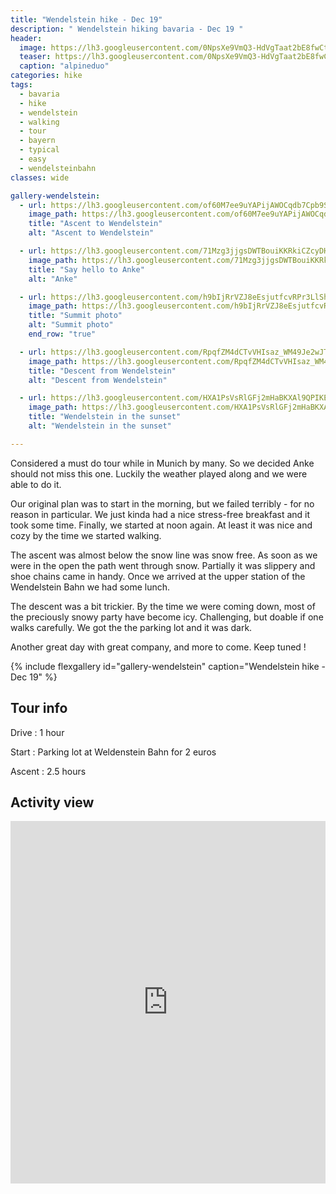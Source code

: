 ```yaml
---
title: "Wendelstein hike - Dec 19"
description: " Wendelstein hiking bavaria - Dec 19 "
header: 
  image: https://lh3.googleusercontent.com/0NpsXe9VmQ3-HdVgTaat2bE8fwCtEYljbGWORsvi4JsppUfQQCJlmfWAj0zb3VU5DorDSIiORWa3NmpRFwRh49RJQPvYBDxh5XNpbinOOsMdYeiLJ2gHx3mikogAL3dM85qd7MoLDPc2LH1N6lfHh3Fpwt3w9G9RbqJziz4FYcChcAvKXH_VJZKRAdxM3qDshv8oSXCr4Mvyv_ku8fZr5XI7fztugqJSqSFq9OIdN1FWUGQVr_mtjCVehxi-rIFFAqsCbwJgIMDpn-bCeAau4EMB1hPeXyMxYI4uQ1OcZWR50svy1DnpB3qW8PWDbf7xGdnaQzAfQMAJGaL4rhl9lRFHU7G6Ju1G69QC_2dAYUQqJKOPqnbFOpGCyS_94xYTW9MOQvMP1pvlRFP6b44r6icc_2l5hzZc-SS1HUFnd_2PCiX1crdgqJx1nnVeuxUmpLxqLur6AAW1Ada54BhFqfETnsOTYqa4Y-I3XCmSCpsSBwtKx6oX-HxOV3JLhVFqgu7-eCJ-iWovQkl3eZATNf1Dh6b3VKSiuq80kuGv9knLpgYz3glrdSgkZXzMt9FJToaYaUe4huQqme5TBQJjhbepSJwq3vfSGIJ9CP0qv6ffhFFDsFkugo58OguCg8YHjbgYLTWWJMJ-irXdo-BGfEzITt3-t0ber_SgAoumgxeMBTSQVNS1VmDBVVCsp_0a3LvQh0PQcTWFN1OvrQDev8ia1EuAJihngGdFFzM3j5t4D_o=w952-h714-no
  teaser: https://lh3.googleusercontent.com/0NpsXe9VmQ3-HdVgTaat2bE8fwCtEYljbGWORsvi4JsppUfQQCJlmfWAj0zb3VU5DorDSIiORWa3NmpRFwRh49RJQPvYBDxh5XNpbinOOsMdYeiLJ2gHx3mikogAL3dM85qd7MoLDPc2LH1N6lfHh3Fpwt3w9G9RbqJziz4FYcChcAvKXH_VJZKRAdxM3qDshv8oSXCr4Mvyv_ku8fZr5XI7fztugqJSqSFq9OIdN1FWUGQVr_mtjCVehxi-rIFFAqsCbwJgIMDpn-bCeAau4EMB1hPeXyMxYI4uQ1OcZWR50svy1DnpB3qW8PWDbf7xGdnaQzAfQMAJGaL4rhl9lRFHU7G6Ju1G69QC_2dAYUQqJKOPqnbFOpGCyS_94xYTW9MOQvMP1pvlRFP6b44r6icc_2l5hzZc-SS1HUFnd_2PCiX1crdgqJx1nnVeuxUmpLxqLur6AAW1Ada54BhFqfETnsOTYqa4Y-I3XCmSCpsSBwtKx6oX-HxOV3JLhVFqgu7-eCJ-iWovQkl3eZATNf1Dh6b3VKSiuq80kuGv9knLpgYz3glrdSgkZXzMt9FJToaYaUe4huQqme5TBQJjhbepSJwq3vfSGIJ9CP0qv6ffhFFDsFkugo58OguCg8YHjbgYLTWWJMJ-irXdo-BGfEzITt3-t0ber_SgAoumgxeMBTSQVNS1VmDBVVCsp_0a3LvQh0PQcTWFN1OvrQDev8ia1EuAJihngGdFFzM3j5t4D_o=w800-h300-no
  caption: "alpineduo"
categories: hike
tags: 
  - bavaria
  - hike 
  - wendelstein 
  - walking 
  - tour 
  - bayern 
  - typical 
  - easy 
  - wendelsteinbahn
classes: wide

gallery-wendelstein:
  - url: https://lh3.googleusercontent.com/of60M7ee9uYAPijAWOCqdb7Cpb9SLZX0-FVFNFYuC7kRrVwVNkorpVxxk3sYPHJJHs1kB-BAEn2Pua7KZc6Lt3wFxpkZ-TyU4JiNQLFarvHrbkUFhi72rT9y1jHCirHjaDwzXy6se_6NCVHcdeZVsczhaLTjIG7Se-bkBHmk2mEnC6HSAWEeIEVay8PZj6B3GH4c3e064hrHeSoz_imPhVmGrY143ge5QdjrAcsyLDNuZVbbp6llQZTOrilnjofjLXbvz4NgbF5lUyWB_4gWXPJpR4NgwAbmNMHN2Q5mNlJuvKIMUgsn5cwP5vtIT7lipP8xCVD8rkAq5mwXwqnBXlo7vPDN2x6CmoWfC6kJpqK8Kw11zqbTEEkXHfvN35g132IDH9fDAO8sP2646hHzo_tnQTnO7QvLBYN-ARcqW9m71bmH94xyJoVLFywDDWg0Z8C6I76584H0vvCevvnpws227r1eQNuCwm-szW50FCkwrkUtUm3AwH2I6paDUI0_SBR2FGM71WhG_2vFcxGkxxaE8ThN1fAU_BycuQUs51Ud2tCYz3CPzTTNB8Hqpil779ZGck4S22gey-bdG2F1KCGA0uEq5G9VOCjj0l_f88uhO5EKexIfsyg6yOcl6vMaQmoClYvH7phSVRBuV7ZNpXVfLak47MYYEnKrijUjIrUbXkHJ19z-Jsbh5tdMNLXopNiB2xBR8q5abdpeHyUwYK-8uvJubUyOoSTvVkIbDoOgHR0=w952-h714-no
    image_path: https://lh3.googleusercontent.com/of60M7ee9uYAPijAWOCqdb7Cpb9SLZX0-FVFNFYuC7kRrVwVNkorpVxxk3sYPHJJHs1kB-BAEn2Pua7KZc6Lt3wFxpkZ-TyU4JiNQLFarvHrbkUFhi72rT9y1jHCirHjaDwzXy6se_6NCVHcdeZVsczhaLTjIG7Se-bkBHmk2mEnC6HSAWEeIEVay8PZj6B3GH4c3e064hrHeSoz_imPhVmGrY143ge5QdjrAcsyLDNuZVbbp6llQZTOrilnjofjLXbvz4NgbF5lUyWB_4gWXPJpR4NgwAbmNMHN2Q5mNlJuvKIMUgsn5cwP5vtIT7lipP8xCVD8rkAq5mwXwqnBXlo7vPDN2x6CmoWfC6kJpqK8Kw11zqbTEEkXHfvN35g132IDH9fDAO8sP2646hHzo_tnQTnO7QvLBYN-ARcqW9m71bmH94xyJoVLFywDDWg0Z8C6I76584H0vvCevvnpws227r1eQNuCwm-szW50FCkwrkUtUm3AwH2I6paDUI0_SBR2FGM71WhG_2vFcxGkxxaE8ThN1fAU_BycuQUs51Ud2tCYz3CPzTTNB8Hqpil779ZGck4S22gey-bdG2F1KCGA0uEq5G9VOCjj0l_f88uhO5EKexIfsyg6yOcl6vMaQmoClYvH7phSVRBuV7ZNpXVfLak47MYYEnKrijUjIrUbXkHJ19z-Jsbh5tdMNLXopNiB2xBR8q5abdpeHyUwYK-8uvJubUyOoSTvVkIbDoOgHR0=w400-h300-no
    title: "Ascent to Wendelstein"
    alt: "Ascent to Wendelstein"

  - url: https://lh3.googleusercontent.com/71Mzg3jjgsDWTBouiKKRkiCZcyDHg_l59ViSUSLqcxe74EMbwHNU3MdV028wKc7ZP5hmb980aoyQPH9CuVLAhemPv29gocQf-PZPdfgFOBMGuRtXhfNcsRe3k-0kChI573im6mcETgAXTLO84m3TUiqUsXCzTu6FGU377qlouBhnb5T4rJEdzlmFDlMzadJauXWGjY1M_-TgcaFxqKxBHRoRtnTWv6_b5yZ-Cz1iEHNZ-dOa6CLC3V6hlOFak1KJ-IbtUMuteA6K06CvODeQH9MZPZdGRzu71ai6z8hhFdMJqnS3NW2M2oSbZMXSk0fjt0ypivfGxvffam4Bub62N8mewsvhu6r8vz64lnzFuUxd4y3L99mDxZ5xBTuxo2X3YALP2kUUNUNAhuMJ_VPWjiScj16uA6-fq_PCM7Fo89SEcQknMQleJMgpUo7lsXZreHW2iajjKiprOGh77oXXimYd9Kf6fWaREj7-imwU2UY0V2syWMjhzBxnpkOyGv9wXV-ynppYsyR2pnBp79LpApsfdn703IlqQCFVt8Yw4diPwMuQy9ixCiM61Yl5PwIDDBHrDcX5naFN_IX0AjhxdzozM3dNyDvodCQ-I79w8IOpJFElXqUdsoSHvFFIdyZh6fpeOQuhjxxkijm9gLKQCaZSqUWs0wHA1xjn9HpIpAgq4cl3T9c2C-eumH3uEOcw_UIPE5ClyxSX21xG2UCos4hXCGd4uWH4eEyKnPTopls4dzw=w726-h967-no
    image_path: https://lh3.googleusercontent.com/71Mzg3jjgsDWTBouiKKRkiCZcyDHg_l59ViSUSLqcxe74EMbwHNU3MdV028wKc7ZP5hmb980aoyQPH9CuVLAhemPv29gocQf-PZPdfgFOBMGuRtXhfNcsRe3k-0kChI573im6mcETgAXTLO84m3TUiqUsXCzTu6FGU377qlouBhnb5T4rJEdzlmFDlMzadJauXWGjY1M_-TgcaFxqKxBHRoRtnTWv6_b5yZ-Cz1iEHNZ-dOa6CLC3V6hlOFak1KJ-IbtUMuteA6K06CvODeQH9MZPZdGRzu71ai6z8hhFdMJqnS3NW2M2oSbZMXSk0fjt0ypivfGxvffam4Bub62N8mewsvhu6r8vz64lnzFuUxd4y3L99mDxZ5xBTuxo2X3YALP2kUUNUNAhuMJ_VPWjiScj16uA6-fq_PCM7Fo89SEcQknMQleJMgpUo7lsXZreHW2iajjKiprOGh77oXXimYd9Kf6fWaREj7-imwU2UY0V2syWMjhzBxnpkOyGv9wXV-ynppYsyR2pnBp79LpApsfdn703IlqQCFVt8Yw4diPwMuQy9ixCiM61Yl5PwIDDBHrDcX5naFN_IX0AjhxdzozM3dNyDvodCQ-I79w8IOpJFElXqUdsoSHvFFIdyZh6fpeOQuhjxxkijm9gLKQCaZSqUWs0wHA1xjn9HpIpAgq4cl3T9c2C-eumH3uEOcw_UIPE5ClyxSX21xG2UCos4hXCGd4uWH4eEyKnPTopls4dzw=w300-h400-no
    title: "Say hello to Anke"
    alt: "Anke"

  - url: https://lh3.googleusercontent.com/h9bIjRrVZJ8eEsjutfcvRPr3LlSh1vhgMcHGO1EnHGCKFxmtfnr3wzkupCz9pxNSsn1Ie4mke3Yhk4r1uRvIaljqBdEfROUcDn_qJm6GoiWInQ83BFiFAgcGeQbPE5rdct85RkPg0JGOrDCpesi_FgtQzvpp0bcvK-Ydnb5M1Bhu5GkKjH1kESUEgsgiuBzEFMvZRPcQVznAMC3ELi_KXmxR3rylarxHE1ZEGpPHkrtaZlvQN-r4C3orUCYdGV9gOEOsmAkX9YL11xXv9tbSWEFoo45Tlu3IPbFGE54TZnvHT7POcJX_lG6Klvma2qf-0ROJJXV-R725w8HBCU6DDoo32GVGPOnOk8lATPqFz843gNG7eX94Z2jLYk2KvaTfkGt1wqSjcgnzjE-p4AeQmIFUuFMag0GEuxSuGkWgW-pU6vNpYtkRyai-yGiUd8XNd5NmfoNDGV-TfY0Mi8W5kj_fvJNEphK_G-GcdSXqZhoaRooKGKkX6GcYbqJjD30rmiM2p8ufvfmacTZM2Z0cCMq4yxi7n4SUOsVsXTIDBtlIiqxSEOTctzbJBWIh3JKV3kic_oc-uIR1Z1ln958i-kJ3BTMFUqO_b1QZr154ff1gxXNgMguBUf6IAA8snNfBJ573uq-nxkFjKk6s5J1bg8id6-si4_jUBlVbNPzll3Dw94Nq2kCAY-uUN-2Y1bAWvQVQr7zwLgf-y0IsPBmBpsqefxDo_5vxQdY0JDjlGyqftzU=w952-h714-no
    image_path: https://lh3.googleusercontent.com/h9bIjRrVZJ8eEsjutfcvRPr3LlSh1vhgMcHGO1EnHGCKFxmtfnr3wzkupCz9pxNSsn1Ie4mke3Yhk4r1uRvIaljqBdEfROUcDn_qJm6GoiWInQ83BFiFAgcGeQbPE5rdct85RkPg0JGOrDCpesi_FgtQzvpp0bcvK-Ydnb5M1Bhu5GkKjH1kESUEgsgiuBzEFMvZRPcQVznAMC3ELi_KXmxR3rylarxHE1ZEGpPHkrtaZlvQN-r4C3orUCYdGV9gOEOsmAkX9YL11xXv9tbSWEFoo45Tlu3IPbFGE54TZnvHT7POcJX_lG6Klvma2qf-0ROJJXV-R725w8HBCU6DDoo32GVGPOnOk8lATPqFz843gNG7eX94Z2jLYk2KvaTfkGt1wqSjcgnzjE-p4AeQmIFUuFMag0GEuxSuGkWgW-pU6vNpYtkRyai-yGiUd8XNd5NmfoNDGV-TfY0Mi8W5kj_fvJNEphK_G-GcdSXqZhoaRooKGKkX6GcYbqJjD30rmiM2p8ufvfmacTZM2Z0cCMq4yxi7n4SUOsVsXTIDBtlIiqxSEOTctzbJBWIh3JKV3kic_oc-uIR1Z1ln958i-kJ3BTMFUqO_b1QZr154ff1gxXNgMguBUf6IAA8snNfBJ573uq-nxkFjKk6s5J1bg8id6-si4_jUBlVbNPzll3Dw94Nq2kCAY-uUN-2Y1bAWvQVQr7zwLgf-y0IsPBmBpsqefxDo_5vxQdY0JDjlGyqftzU=w400-h300-no
    title: "Summit photo"
    alt: "Summit photo"
    end_row: "true"

  - url: https://lh3.googleusercontent.com/RpqfZM4dCTvVHIsaz_WM49Je2wJTZ-KC6JwoCpudPtXHbIoCMo0jFEVoPRNNPO3iI4RL7Dp_v65nfdnYFzDSHvleRv1toThycJfVuqG4Pqebsl0rHTdpCJel510qYzDvM_7UrqTcSZPzYYiaQ18FMz4YlVdL-6qJxwYEKZJL7-7eectJvA1bRQTvp1kWuMDQKtdsjnoTgwa5_Jfxj6VpuSJkFnWLnRL1nWdG986tSJkz1duonHH8TKcbPgjmB8tzWXgTIBzPsk4aFPsGZsV9TklpbLzkY_DCXhr5a0gBYvvEPBgijx_e6VGS21MXvNu7IDB_s-aO5ZUFNxSQDUY3GlURsAEMHmRtX9gWQQPwRmk0nkewNJ-xiaqaPNLnhxQK94RNAmgaaFSbQM278_u53IEC_kuY7PM0L5GVaZ-_mwic1WRtEoitB4NKDuORoP3BQDw7H0CHmdffuvBovBJlIm5bC-ozmr7Y4HQbI8IUSGIAxCcPSQgceWZ9lLKn2AkUAA24pqsJyI1qLpwS2y5mNJ8rzOT5YLkICkWlIULRyScO2bYt4b2ZlHtFzYdSmjQMlWkiF8pGE3aiCY9AMU-Zg-qr-lbq0aZL2riLtX084kfSkOUj5ufPuVj19onKnzVPxtA7FDyY-nqio7qIqyyVpTG2RGUs4sF8fdPt2a3xNjJfwfs6VVUpFcvMIVyaV8zYzDVBdkIOwdYDBSNOfZmaSBftG-la9M_FEzp_Xx-w3kxSKGA=w952-h714-no
    image_path: https://lh3.googleusercontent.com/RpqfZM4dCTvVHIsaz_WM49Je2wJTZ-KC6JwoCpudPtXHbIoCMo0jFEVoPRNNPO3iI4RL7Dp_v65nfdnYFzDSHvleRv1toThycJfVuqG4Pqebsl0rHTdpCJel510qYzDvM_7UrqTcSZPzYYiaQ18FMz4YlVdL-6qJxwYEKZJL7-7eectJvA1bRQTvp1kWuMDQKtdsjnoTgwa5_Jfxj6VpuSJkFnWLnRL1nWdG986tSJkz1duonHH8TKcbPgjmB8tzWXgTIBzPsk4aFPsGZsV9TklpbLzkY_DCXhr5a0gBYvvEPBgijx_e6VGS21MXvNu7IDB_s-aO5ZUFNxSQDUY3GlURsAEMHmRtX9gWQQPwRmk0nkewNJ-xiaqaPNLnhxQK94RNAmgaaFSbQM278_u53IEC_kuY7PM0L5GVaZ-_mwic1WRtEoitB4NKDuORoP3BQDw7H0CHmdffuvBovBJlIm5bC-ozmr7Y4HQbI8IUSGIAxCcPSQgceWZ9lLKn2AkUAA24pqsJyI1qLpwS2y5mNJ8rzOT5YLkICkWlIULRyScO2bYt4b2ZlHtFzYdSmjQMlWkiF8pGE3aiCY9AMU-Zg-qr-lbq0aZL2riLtX084kfSkOUj5ufPuVj19onKnzVPxtA7FDyY-nqio7qIqyyVpTG2RGUs4sF8fdPt2a3xNjJfwfs6VVUpFcvMIVyaV8zYzDVBdkIOwdYDBSNOfZmaSBftG-la9M_FEzp_Xx-w3kxSKGA=w400-h300-no
    title: "Descent from Wendelstein"
    alt: "Descent from Wendelstein"

  - url: https://lh3.googleusercontent.com/HXA1PsVsRlGFj2mHaBKXAl9QPIKE0Xt1J_dWBT_h1VOutEvieWVqiWrkzqE25PXOA6OM5wJ7LU4AE95V8Rt68tcqsZQgj8Kq94kWvLcU1MrbmR-x3vXTt9VkkUflwrHtodQPnBrqwl_TPf6uOLuurXiW5fpi1eNzhMN1cf8Mptreyx1Tb2vVOz8geuVZTBSO9vpJq9TcWId4YH4NpQRlNGqQSDoaENnpGaDtfl42Ul_L7lxoLP13GPa_j6newABJV1XQOXXPN7FX11zoXHrMlogRTCVkLKypmUT6NzXmToobdHb46YfureIRy3-gMmWiK0UQVjgbOoy-709ErkdQSB0_7jYd5dW9PEl3JTwjO74vm4L-GnObreKedE-D0Tb5efSeFzHwxgL6EgYxsWuUgA-mzn6FhhjyWhEZFqjkqV4H2HIHuLHgvu7f7vTa5mtIqt7Gmz28cRPt9FNqIt198huhelySYNkZlxfof5Z2dnqOC813Knneh6NVOwXpOuNmQML8PotMGf9F8-vqvKeGPWNnAiIfEpBRSsFOvDNdlZqniQbr5MIp1O7Ck4mCCrdNgNm9dRSKtWOHfogX8FGykKbTiu7z4Dt6RrYZWBvAOICeIeJ-AaeOKHu3I7qMujGdr0cr9dkBZo08vHfdlrEad3l_FYTTeBMgGyREw4BcgPV75wZgR24rtdhZhfjfP4acs0OtsYXLSm7EIGXV1cdQ601PZI45wF5X1-2NvLTD5-54R8M=w952-h714-no
    image_path: https://lh3.googleusercontent.com/HXA1PsVsRlGFj2mHaBKXAl9QPIKE0Xt1J_dWBT_h1VOutEvieWVqiWrkzqE25PXOA6OM5wJ7LU4AE95V8Rt68tcqsZQgj8Kq94kWvLcU1MrbmR-x3vXTt9VkkUflwrHtodQPnBrqwl_TPf6uOLuurXiW5fpi1eNzhMN1cf8Mptreyx1Tb2vVOz8geuVZTBSO9vpJq9TcWId4YH4NpQRlNGqQSDoaENnpGaDtfl42Ul_L7lxoLP13GPa_j6newABJV1XQOXXPN7FX11zoXHrMlogRTCVkLKypmUT6NzXmToobdHb46YfureIRy3-gMmWiK0UQVjgbOoy-709ErkdQSB0_7jYd5dW9PEl3JTwjO74vm4L-GnObreKedE-D0Tb5efSeFzHwxgL6EgYxsWuUgA-mzn6FhhjyWhEZFqjkqV4H2HIHuLHgvu7f7vTa5mtIqt7Gmz28cRPt9FNqIt198huhelySYNkZlxfof5Z2dnqOC813Knneh6NVOwXpOuNmQML8PotMGf9F8-vqvKeGPWNnAiIfEpBRSsFOvDNdlZqniQbr5MIp1O7Ck4mCCrdNgNm9dRSKtWOHfogX8FGykKbTiu7z4Dt6RrYZWBvAOICeIeJ-AaeOKHu3I7qMujGdr0cr9dkBZo08vHfdlrEad3l_FYTTeBMgGyREw4BcgPV75wZgR24rtdhZhfjfP4acs0OtsYXLSm7EIGXV1cdQ601PZI45wF5X1-2NvLTD5-54R8M=w400-h300-no
    title: "Wendelstein in the sunset"
    alt: "Wendelstein in the sunset"

---
```


Considered a must do tour while in Munich by many. So we decided Anke should not miss this one. Luckily the weather played along and we were able to do it. 

Our original plan was to start in the morning, but we failed terribly - for no reason in particular. We just kinda had a nice stress-free breakfast and it took some time. Finally, we started at noon again. At least it was nice and cozy by the time we started walking. 

The ascent was almost below the snow line was snow free. As soon as we were in the open the path went through snow. Partially it was slippery and shoe chains came in handy. Once we arrived at the upper station of the Wendelstein Bahn we had some lunch. 

The descent was a bit trickier. By the time we were coming down, most of the preciously snowy party have become icy. Challenging, but doable if one walks carefully. We got the the parking lot and it was dark. 

Another great day with great company, and more to come. Keep tuned !

{% include flexgallery id="gallery-wendelstein" caption="Wendelstein hike - Dec 19" %}

## Tour info

Drive
: 1 hour

Start
: Parking lot at Weldenstein Bahn for 2 euros

Ascent
: 2.5 hours

## Activity view

<iframe src="https://www.komoot.com/tour/105310212/embed?profile=1" width="100%" height="580" frameborder="0" scrolling="no"></iframe>
